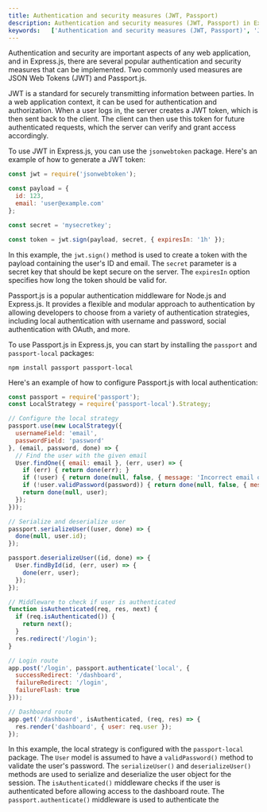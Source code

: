 ```yaml
---
title: Authentication and security measures (JWT, Passport)
description: Authentication and security measures (JWT, Passport) in ExpressJs
keywords:   ['Authentication and security measures (JWT, Passport)', 'JWT', 'Passport','ExpressJs','Authentication','security','JWT', 'Passport']
---
```




Authentication and security are important aspects of any web application, and in Express.js, there are several popular authentication and security measures that can be implemented. Two commonly used measures are JSON Web Tokens (JWT) and Passport.js.

JWT is a standard for securely transmitting information between parties. In a web application context, it can be used for authentication and authorization. When a user logs in, the server creates a JWT token, which is then sent back to the client. The client can then use this token for future authenticated requests, which the server can verify and grant access accordingly.

To use JWT in Express.js, you can use the `jsonwebtoken` package. Here's an example of how to generate a JWT token:

```javascript
const jwt = require('jsonwebtoken');

const payload = {
  id: 123,
  email: 'user@example.com'
};

const secret = 'mysecretkey';

const token = jwt.sign(payload, secret, { expiresIn: '1h' });
```

In this example, the `jwt.sign()` method is used to create a token with the payload containing the user's ID and email. The `secret` parameter is a secret key that should be kept secure on the server. The `expiresIn` option specifies how long the token should be valid for.

Passport.js is a popular authentication middleware for Node.js and Express.js. It provides a flexible and modular approach to authentication by allowing developers to choose from a variety of authentication strategies, including local authentication with username and password, social authentication with OAuth, and more.

To use Passport.js in Express.js, you can start by installing the `passport` and `passport-local` packages:

```
npm install passport passport-local
```

Here's an example of how to configure Passport.js with local authentication:

```javascript
const passport = require('passport');
const LocalStrategy = require('passport-local').Strategy;

// Configure the local strategy
passport.use(new LocalStrategy({
  usernameField: 'email',
  passwordField: 'password'
}, (email, password, done) => {
  // Find the user with the given email
  User.findOne({ email: email }, (err, user) => {
    if (err) { return done(err); }
    if (!user) { return done(null, false, { message: 'Incorrect email or password.' }); }
    if (!user.validPassword(password)) { return done(null, false, { message: 'Incorrect email or password.' }); }
    return done(null, user);
  });
}));

// Serialize and deserialize user
passport.serializeUser((user, done) => {
  done(null, user.id);
});

passport.deserializeUser((id, done) => {
  User.findById(id, (err, user) => {
    done(err, user);
  });
});

// Middleware to check if user is authenticated
function isAuthenticated(req, res, next) {
  if (req.isAuthenticated()) {
    return next();
  }
  res.redirect('/login');
}

// Login route
app.post('/login', passport.authenticate('local', {
  successRedirect: '/dashboard',
  failureRedirect: '/login',
  failureFlash: true
}));

// Dashboard route
app.get('/dashboard', isAuthenticated, (req, res) => {
  res.render('dashboard', { user: req.user });
});
```

In this example, the local strategy is configured with the `passport-local` package. The `User` model is assumed to have a `validPassword()` method to validate the user's password. The `serializeUser()` and `deserializeUser()` methods are used to serialize and deserialize the user object for the session. The `isAuthenticated()` middleware checks if the user is authenticated before allowing access to the dashboard route. The `passport.authenticate()` middleware is used to authenticate the